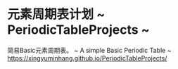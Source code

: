 ﻿# 元素周期表计划  ~ PeriodicTableProjects ~ 
简易Basic元素周期表。 ~ A simple Basic Periodic Table ~ 
https://xingyuminhang.github.io/PeriodicTableProjects/
